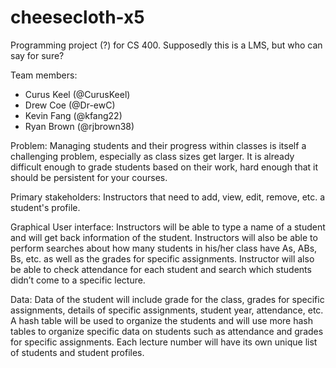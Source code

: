 # cheesecloth-x5
Programming project (?) for CS 400. Supposedly this is a LMS, but who can say for sure?

Team members:
* Curus Keel (@CurusKeel)
* Drew Coe (@Dr-ewC)
* Kevin Fang (@kfang22)
* Ryan Brown (@rjbrown38)

Problem: Managing students and their progress within classes is itself a challenging problem, especially as class sizes get larger. It is already difficult enough to grade students based on their work, hard enough that it should be persistent for your courses.

Primary stakeholders: Instructors that need to add, view, edit, remove, etc. a student's profile.

Graphical User interface: Instructors will be able to type a name of a student and will get back information of the student.
Instructors will also be able to perform searches about how many students in his/her class have As, ABs, Bs, etc. as well as 
the grades for specific assignments. Instructor will also be able to check attendance for each student and search which students didn’t come to a specific lecture. 

Data: Data of the student will include grade for the class, grades for specific assignments, details of specific assignments, student year, attendance, etc. A hash table will be used to organize the students and will use more hash tables to organize specific data on students such as attendance and grades for specific assignments. Each lecture number will have its own unique list of students and student profiles.

